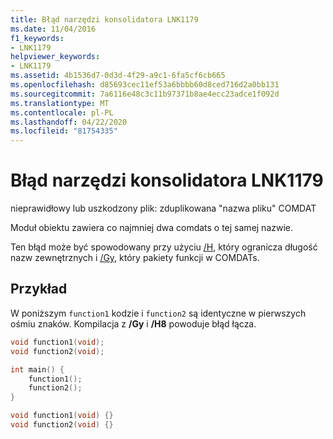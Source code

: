 ```yaml
---
title: Błąd narzędzi konsolidatora LNK1179
ms.date: 11/04/2016
f1_keywords:
- LNK1179
helpviewer_keywords:
- LNK1179
ms.assetid: 4b1536d7-0d3d-4f29-a9c1-6fa5cf6cb665
ms.openlocfilehash: d85693cec11ef53a6bbbb60d8ced716d2a0bb131
ms.sourcegitcommit: 7a6116e48c3c11b97371b8ae4ecc23adce1f092d
ms.translationtype: MT
ms.contentlocale: pl-PL
ms.lasthandoff: 04/22/2020
ms.locfileid: "81754335"
---
```

# <a name="linker-tools-error-lnk1179"></a>Błąd narzędzi konsolidatora LNK1179

nieprawidłowy lub uszkodzony plik: zduplikowana "nazwa pliku" COMDAT

Moduł obiektu zawiera co najmniej dwa comdats o tej samej nazwie.

Ten błąd może być spowodowany przy użyciu [/H](../../build/reference/h-restrict-length-of-external-names.md), który ogranicza długość nazw zewnętrznych i [/Gy](../../build/reference/gy-enable-function-level-linking.md), który pakiety funkcji w COMDATs.

## <a name="example"></a>Przykład

W poniższym `function1` kodzie i `function2` są identyczne w pierwszych ośmiu znaków. Kompilacja z **/Gy** i **/H8** powoduje błąd łącza.

```cpp
void function1(void);
void function2(void);

int main() {
    function1();
    function2();
}

void function1(void) {}
void function2(void) {}
```
